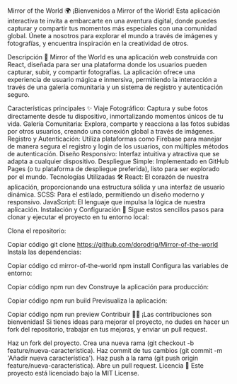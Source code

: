 Mirror of the World 🌍
¡Bienvenidos a Mirror of the World! Esta aplicación interactiva te invita a embarcarte en una aventura digital, donde puedes capturar y compartir tus momentos más especiales con una comunidad global. Únete a nosotros para explorar el mundo a través de imágenes y fotografías, y encuentra inspiración en la creatividad de otros.

Descripción 📸
Mirror of the World es una aplicación web construida con React, diseñada para ser una plataforma donde los usuarios pueden capturar, subir, y compartir fotografías. La aplicación ofrece una experiencia de usuario mágica e inmersiva, permitiendo la interacción a través de una galería comunitaria y un sistema de registro y autenticación seguro.

Características principales ✨
Viaje Fotográfico: Captura y sube fotos directamente desde tu dispositivo, inmortalizando momentos únicos de tu vida.
Galería Comunitaria: Explora, comparte y reacciona a las fotos subidas por otros usuarios, creando una conexión global a través de imágenes.
Registro y Autenticación: Utiliza plataformas como Firebase para manejar de manera segura el registro y login de los usuarios, con múltiples métodos de autenticación.
Diseño Responsivo: Interfaz intuitiva y atractiva que se adapta a cualquier dispositivo.
Despliegue Simple: Implementado en GitHub Pages (o tu plataforma de despliegue preferida), listo para ser explorado por el mundo.
Tecnologías Utilizadas 🛠️
React: El corazón de nuestra aplicación, proporcionando una estructura sólida y una interfaz de usuario dinámica.
SCSS: Para el estilado, permitiendo un diseño moderno y responsivo.
JavaScript: El lenguaje que impulsa la lógica de nuestra aplicación.
Instalación y Configuración 🚀
Sigue estos sencillos pasos para clonar y ejecutar el proyecto en tu entorno local:

Clona el repositorio:


Copiar código
git clone https://github.com/dorodrig/Mirror-of-the-world
Instala las dependencias:


Copiar código
cd mirror-of-the-world
npm install
Configura las variables de entorno:



Copiar código
npm run dev
Construye la aplicación para producción:


Copiar código
npm run build
Previsualiza la aplicación:


Copiar código
npm run preview
Contribuir 🧑‍💻
¡Las contribuciones son bienvenidas! Si tienes ideas para mejorar el proyecto, no dudes en hacer un fork del repositorio, trabajar en tus mejoras, y enviar un pull request.

Haz un fork del proyecto.
Crea una nueva rama (git checkout -b feature/nueva-caracteristica).
Haz commit de tus cambios (git commit -m 'Añadir nueva característica').
Haz push a la rama (git push origin feature/nueva-caracteristica).
Abre un pull request.
Licencia 📄
Este proyecto está licenciado bajo la MIT License.
